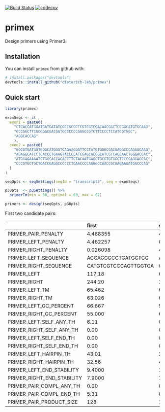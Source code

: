 
<!-- README.md is generated from README.Rmd. Please edit that file -->
[![Build Status](https://travis-ci.org/dieterich-lab/primex.svg?branch=dev)](https://travis-ci.org/dieterich-lab/primex.svg?branch=dev) [![codecov](https://codecov.io/gh/dieterich-lab/primex/branch/dev/graph/badge.svg)](https://codecov.io/gh/dieterich-lab/primex/)

primex
======

Design primers using Primer3.

Installation
------------

You can install `primex` from github with:

``` r
# install.packages("devtools")
devtools::install_github("dieterich-lab/primex")
```

Quick start
-----------

``` r
library(primex)

exonSeqs <- c(
  exon1 = paste0(
    "CTCACCATGGATGATGATATCGCCGCGCTCGTCGTCGACAACGGCTCCGGCATGTGCAAG",
    "GCCGGCTTCGCGGGCGACGATGCCCCCCGGGCCGTCTTCCCCTCCATCGTGGC",
    "AGGCACCAG"
    ), 
  exon2 = paste0(
    "GGCGTGATGGTGGGCATGGGTCAGAAGGATTCCTATGTGGGCGACGAGGCCCAGAGCAAG",
    "AGAGGCATCCTCACCCTGAAGTACCCCATCGAGCACGGCATCGTCACCAACTGGGACGAC",
    "ATGGAGAAAATCTGGCACCACACCTTCTACAATGAGCTGCGTGTGGCTCCCGAGGAGCAC",
    "CCCGTGCTGCTGACCGAGGCCCCCCTGAACCCCAAGGCCAACCGCGAGAAGATGACCCAG"
  )
)

seqOpts <- seqSettings(seqId = "transcript2", seq = exonSeqs) 

p3Opts  <- p3Settings() %>%  
  primerTm(min = 58, optimal = 63, max = 67)

primers <- design(seqOpts, p3Opts)
```

First two candidate pairs:

|                               | first                | second               |
|-------------------------------|:---------------------|:---------------------|
| PRIMER\_PAIR\_PENALTY         | 4.488355             | 4.494866             |
| PRIMER\_LEFT\_PENALTY         | 4.462257             | 0.032609             |
| PRIMER\_RIGHT\_PENALTY        | 0.026098             | 4.462257             |
| PRIMER\_LEFT\_SEQUENCE        | ACCAGGGCGTGATGGTGG   | ATGGATGATGATATCGCCGC |
| PRIMER\_RIGHT\_SEQUENCE       | CATGTCGTCCCAGTTGGTGA | CCACCATCACGCCCTGGT   |
| PRIMER\_LEFT                  | 117,18               | 6,20                 |
| PRIMER\_RIGHT                 | 244,20               | 134,18               |
| PRIMER\_LEFT\_TM              | 65.462               | 63.033               |
| PRIMER\_RIGHT\_TM             | 63.026               | 65.462               |
| PRIMER\_LEFT\_GC\_PERCENT     | 66.667               | 50.000               |
| PRIMER\_RIGHT\_GC\_PERCENT    | 55.000               | 66.667               |
| PRIMER\_LEFT\_SELF\_ANY\_TH   | 6.11                 | 0.00                 |
| PRIMER\_RIGHT\_SELF\_ANY\_TH  | 0.00                 | 0.00                 |
| PRIMER\_LEFT\_SELF\_END\_TH   | 0.00                 | 0.00                 |
| PRIMER\_RIGHT\_SELF\_END\_TH  | 0.00                 | 0.00                 |
| PRIMER\_LEFT\_HAIRPIN\_TH     | 43.01                | 27.69                |
| PRIMER\_RIGHT\_HAIRPIN\_TH    | 32.56                | 43.06                |
| PRIMER\_LEFT\_END\_STABILITY  | 9.4000               | 12.9000              |
| PRIMER\_RIGHT\_END\_STABILITY | 7.9000               | 7.9000               |
| PRIMER\_PAIR\_COMPL\_ANY\_TH  | 0.00                 | 0.62                 |
| PRIMER\_PAIR\_COMPL\_END\_TH  | 5.31                 | 0.00                 |
| PRIMER\_PAIR\_PRODUCT\_SIZE   | 128                  | 129                  |
